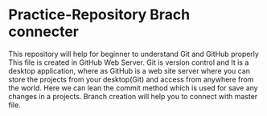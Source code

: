 # Practice-Repository Brach connecter
This repository will help for beginner to understand Git and GitHub properly
This file is created in GitHub Web Server.
Git is version control and It is a desktop application, where as GitHub is a web site server where you can store the projects from your desktop(Git) and access from anywhere from the world.
Here we can lean the commit method which is used for save any changes in a projects.
Branch creation will help you to connect with master file.
